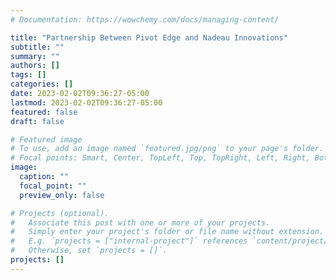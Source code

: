 ```yaml
---
# Documentation: https://wowchemy.com/docs/managing-content/

title: "Partnership Between Pivot Edge and Nadeau Innovations"
subtitle: ""
summary: ""
authors: []
tags: []
categories: []
date: 2023-02-02T09:36:27-05:00
lastmod: 2023-02-02T09:36:27-05:00
featured: false
draft: false

# Featured image
# To use, add an image named `featured.jpg/png` to your page's folder.
# Focal points: Smart, Center, TopLeft, Top, TopRight, Left, Right, BottomLeft, Bottom, BottomRight.
image:
  caption: ""
  focal_point: ""
  preview_only: false

# Projects (optional).
#   Associate this post with one or more of your projects.
#   Simply enter your project's folder or file name without extension.
#   E.g. `projects = ["internal-project"]` references `content/project/deep-learning/index.md`.
#   Otherwise, set `projects = []`.
projects: []
---
```

